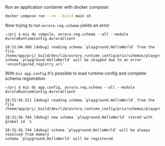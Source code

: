 Run an application container with docker compose:

```bash
docker compose run --rm --build main sh
```

Now trying to run `avrora.reg.schema` yields an error

```
~/prj $ mix do compile, avrora.reg.schema --all --module AvroraRuntimeConfig.AvroraClient

18:31:04.980 [debug] reading schema `playground.HelloWorld` from the file /home/app/prj/_build/dev/lib/avrora_runtime_config/priv/schemas/playground/HelloWorld.avsc
schema `playground.HelloWorld' will be skipped due to an error `unconfigured_registry_url'
```

With `mix app.config` it's possible to load runtime config and complete schema registration

```
~/prj $ mix do app.config, avrora.reg.schema --all --module AvroraRuntimeConfig.AvroraClient

18:31:56.521 [debug] reading schema `playground.HelloWorld` from the file /home/app/prj/_build/dev/lib/avrora_runtime_config/priv/schemas/playground/HelloWorld.avsc

18:31:56.744 [debug] new schema `playground.HelloWorld` stored with global id `1`

18:31:56.744 [debug] schema `playground.HelloWorld` will be always resolved from memory
schema `playground.HelloWorld' will be registered
```
